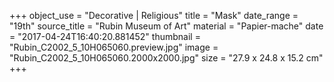 +++
object_use = "Decorative | Religious"
title = "Mask"
date_range = "19th"
source_title = "Rubin Museum of Art"
material = "Papier-mache"
date = "2017-04-24T16:40:20.881452"
thumbnail = "Rubin_C2002_5_10H065060.preview.jpg"
image = "Rubin_C2002_5_10H065060.2000x2000.jpg"
size = "27.9 x 24.8 x 15.2 cm"
+++
